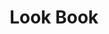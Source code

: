 ---
title: "Look Book"
description: "Discover the modern experiences you can build with SharePoint in Microsoft 365"
image: "images/sample-background.webp"
---